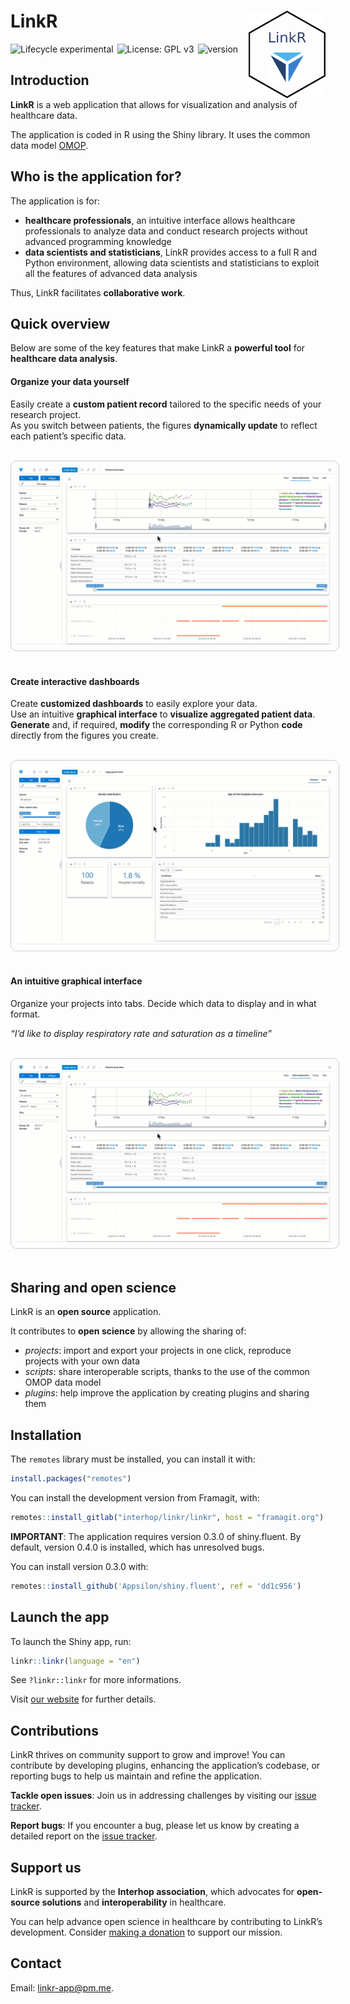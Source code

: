 
<!-- README.md is generated from README.Rmd. Please edit that file -->

# LinkR <a href="https://linkr.interhop.org/"><img src="inst/www/images/hex.png" align="right" width = "123" height="140" /></a>

<img src = "https://img.shields.io/badge/lifecycle-experimental-orange.svg" alt = "Lifecycle experimental" style = "margin-right:2px;"/>
<img src = "https://img.shields.io/badge/License-GPLv3-blue.svg" alt = "License: GPL v3" style = "margin-right:2px;"/>
<img src = "https://img.shields.io/badge/version-0.3.0.9020-blue" alt = "version" style = "margin-right:2px;" />

## Introduction

**LinkR** is a web application that allows for visualization and
analysis of healthcare data.

The application is coded in R using the Shiny library. It uses the
common data model
<a href = "https://ohdsi.github.io/CommonDataModel/" target = "_blank">OMOP</a>.

## Who is the application for?

The application is for:

- **healthcare professionals**, an intuitive interface allows healthcare
  professionals to analyze data and conduct research projects without
  advanced programming knowledge
- **data scientists and statisticians**, LinkR provides access to a full
  R and Python environment, allowing data scientists and statisticians
  to exploit all the features of advanced data analysis

Thus, LinkR facilitates **collaborative work**.

## Quick overview

Below are some of the key features that make LinkR a **powerful tool**
for **healthcare data analysis**.

#### Organize your data yourself

Easily create a **custom patient record** tailored to the specific needs
of your research project.<br /> As you switch between patients, the
figures **dynamically update** to reflect each patient’s specific data.

<br /> <a href="inst/www/images/patient_level_data.gif">
<img src="inst/www/images/patient_level_data.gif" style="border: solid 1px #ccc; border-radius: 10px; padding: 10px;" alt="Patient-level data page example"/>
</a> <br /><br />

#### Create interactive dashboards

Create **customized dashboards** to easily explore your data.<br /> Use
an intuitive **graphical interface** to **visualize aggregated patient
data**.<br /> **Generate** and, if required, **modify** the
corresponding R or Python **code** directly from the figures you create.

<br /> <a href="inst/www/images/patient_level_data.gif">
<img src="inst/www/images/aggregated_data.gif" style="border: solid 1px #ccc; border-radius: 10px; padding: 10px;" alt="Aggregated data page example"/>
</a> <br /><br />

#### An intuitive graphical interface

Organize your projects into tabs. Decide which data to display and in
what format.

*“I’d like to display respiratory rate and saturation as a timeline”*

<br /> <a href="inst/www/images/create_tab_and_widget.gif">
<img src="inst/www/images/patient_level_data.gif" style="border: solid 1px #ccc; border-radius: 10px; padding: 10px;" alt="An example of how yo create tabs and widgets"/>
</a> <br /><br />

## Sharing and open science

LinkR is an **open source** application.

It contributes to **open science** by allowing the sharing of:

- *projects*: import and export your projects in one click, reproduce
  projects with your own data
- *scripts*: share interoperable scripts, thanks to the use of the
  common OMOP data model
- *plugins*: help improve the application by creating plugins and
  sharing them

## Installation

The `remotes` library must be installed, you can install it with:

``` r
install.packages("remotes")
```

You can install the development version from Framagit, with:

``` r
remotes::install_gitlab("interhop/linkr/linkr", host = "framagit.org")
```

**IMPORTANT**: The application requires version 0.3.0 of shiny.fluent.
By default, version 0.4.0 is installed, which has unresolved bugs.

You can install version 0.3.0 with:

``` r
remotes::install_github('Appsilon/shiny.fluent', ref = 'dd1c956')
```

## Launch the app

To launch the Shiny app, run:

``` r
linkr::linkr(language = "en")
```

See `?linkr::linkr` for more informations.

Visit
<a href="https://linkr.interhop.org/en/docs/installation/" target="_blank">our
website</a> for further details.

## Contributions

LinkR thrives on community support to grow and improve! You can
contribute by developing plugins, enhancing the application’s codebase,
or reporting bugs to help us maintain and refine the application.

**Tackle open issues**: Join us in addressing challenges by visiting our
<a href="https://framagit.org/interhop/linkr/linkr/-/issues" target="_blank">issue
tracker</a>.

**Report bugs**: If you encounter a bug, please let us know by creating
a detailed report on the
<a href="https://framagit.org/interhop/linkr/linkr/-/issues" target="_blank">issue
tracker</a>.

## Support us

LinkR is supported by the **Interhop association**, which advocates for
**open-source solutions** and **interoperability** in healthcare.

You can help advance open science in healthcare by contributing to
LinkR’s development. Consider
<a href="https://interhop.org/en/dons/" target="_blank">making a
donation</a> to support our mission.

## Contact

Email: <linkr-app@pm.me>.
